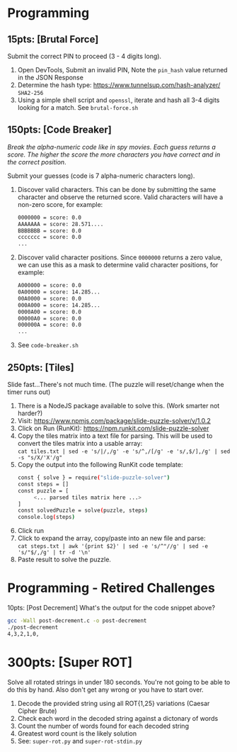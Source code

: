 # Programming
## 15pts: [Brutal Force]
Submit the correct PIN to proceed (3 - 4 digits long).

1. Open DevTools, Submit an invalid PIN, Note the `pin_hash` value returned in the JSON Response
2. Determine the hash type: https://www.tunnelsup.com/hash-analyzer/ `SHA2-256`
3. Using a simple shell script and `openssl`, iterate and hash all 3-4 digits looking for a match. See `brutal-force.sh`

## 150pts: [Code Breaker]
*Break the alpha-numeric code like in spy movies. Each guess returns a score. The higher the score the more characters you have correct and in the correct position*.

Submit your guesses (code is 7 alpha-numeric characters long).

1. Discover valid characters. This can be done by submitting the same character and observe the returned score. Valid characters will have a non-zero score, for example:
      ```sh
      0000000 = score: 0.0
      AAAAAAA = score: 28.571....
      BBBBBBB = score: 0.0
      ccccccc = score: 0.0
      ...
      ```
2. Discover valid character positions. Since `0000000` returns a zero value, we can use this as a mask to determine valid character positions, for example:
      ```sh
      A000000 = score: 0.0
      0A00000 = score: 14.285...
      00A0000 = score: 0.0
      000A000 = score: 14.285...
      0000A00 = score: 0.0
      00000A0 = score: 0.0
      000000A = score: 0.0
      ...
      ```
3. See `code-breaker.sh`

## 250pts: [Tiles]
Slide fast...There's not much time. (The puzzle will reset/change when the timer runs out)

1. There is a NodeJS package available to solve this. (Work smarter not harder?)
2. Visit: https://www.npmjs.com/package/slide-puzzle-solver/v/1.0.2
3. Click on Run (RunKit): https://npm.runkit.com/slide-puzzle-solver
4. Copy the tiles matrix into a text file for parsing. This will be used to convert the tiles matrix into a usable array: <br>
   `cat tiles.txt | sed -e 's/|/,/g' -e 's/^,/[/g' -e 's/,$/],/g' | sed -s "s/X/'X'/g"`
5. Copy the output into the following RunKit code template:
   ```sh
   const { solve } = require("slide-puzzle-solver")
   const steps = []
   const puzzle = [
        <... parsed tiles matrix here ...>
   ]
   const solvedPuzzle = solve(puzzle, steps)
   console.log(steps)
   ```
6. Click run
7. Click to expand the array, copy/paste into an new file and parse: <br>
   `cat steps.txt | awk '{print $2}' | sed -e 's/^"//g' | sed -e 's/"$/,/g' | tr -d '\n'`
8. Paste result to solve the puzzle.

# Programming - Retired Challenges
10pts: [Post Decrement]
What's the output for the code snippet above?
```sh
gcc -Wall post-decrement.c -o post-decrement
./post-decrement
4,3,2,1,0,
```

# 300pts: [Super ROT] 
Solve all rotated strings in under 180 seconds. You're not going to be able to do this by hand. Also don't get any wrong or you have to start over.

1. Decode the provided string using all ROT{1,25} variations (Caesar Cipher Brute)
2. Check each word in the decoded string against a dictonary of words
3. Count the number of words found for each decoded string
4. Greatest word count is the likely solution
5. See: `super-rot.py` and `super-rot-stdin.py`
